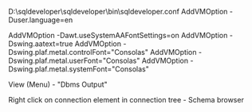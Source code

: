 D:\sqldeveloper\sqldeveloper\bin\sqldeveloper.conf
AddVMOption  -Duser.language=en

AddVMOption -Dawt.useSystemAAFontSettings=on
AddVMOption -Dswing.aatext=true
AddVMOption -Dswing.plaf.metal.controlFont="Consolas" 
AddVMOption -Dswing.plaf.metal.userFont="Consolas"
AddVMOption -Dswing.plaf.metal.systemFont="Consolas"



View (Menu) - "Dbms Output"

Right click on connection element in connection tree - Schema browser
